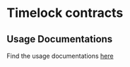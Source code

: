 # Timelock contracts

## Usage Documentations
Find the usage documentations [here](https://www.notion.so/mantleinu/V3-Token-Lock-Guide-32b8c7acf5984827a4e03518959c795e)